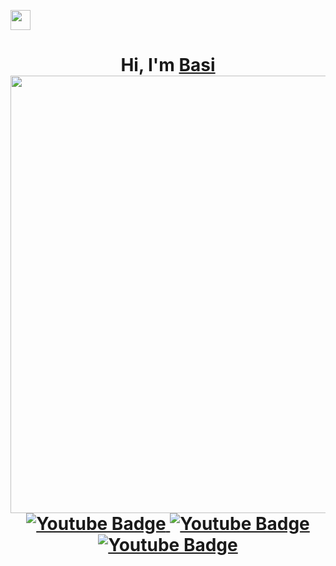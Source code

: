 <img src="https://github.com/blackcater/blackcater/raw/main/images/Hi.gif" height="32"/></h1>
<h1 align="center">Hi, I'm <a href="https://github.com/DevBasi" target="_blank">Basi</a> 

<div id="header" align="center">
  <img src="https://i.pinimg.com/736x/58/fb/fa/58fbfa767d19f19b7bf46aaf90d7b140.jpg" width="700"/>
</div>

  <a href="your-youtube-URL">
    <img src="https://img.shields.io/badge/YouTube-red?style=for-the-badge&logo=youtube&logoColor=white" alt="Youtube Badge"/>
  </a>
  
  <a href="your-telegram-URL">
    <img src="https://img.shields.io/badge/Telegram-2CA5E0?style=for-the-badge&logo=telegram&logoColor=white" alt="Youtube Badge"/>
  </a>
  <a href="your-telegram-URL">
    <img src="https://custom-icon-badges.demolab.com/badge/Visual%20Studio%20Code-0078d7.svg" alt="Youtube Badge"/>
  </a>
